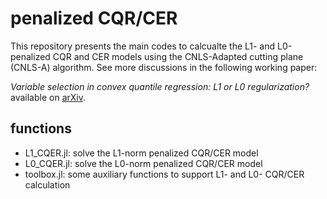# penalized CQR/CER

This repository presents the main codes to calcualte the L1- and L0-penalized CQR and CER models using the CNLS-Adapted cutting plane (CNLS-A) algorithm. See more discussions in the following working paper:

*Variable selection in convex quantile regression: L1 or L0 regularization?* available on [arXiv]().

## functions
- L1_CQER.jl: solve the L1-norm penalized CQR/CER model
- L0_CQER.jl: solve the L0-norm penalized CQR/CER model
- toolbox.jl: some auxiliary functions to support L1- and L0- CQR/CER calculation

